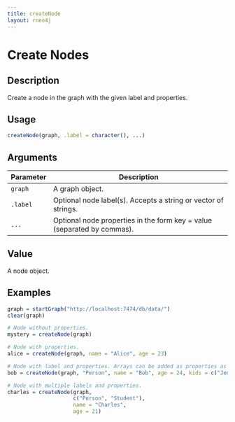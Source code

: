 ```yaml
---
title: createNode
layout: rneo4j
---
```


# Create Nodes

## Description

Create a node in the graph with the given label and properties.

## Usage

```r
createNode(graph, .label = character(), ...)
```

## Arguments

| Parameter | Description |
| --------- | ----------- |
| `graph`   | A graph object. |
| `.label`  | Optional node label(s). Accepts a string or vector of strings. |
| `...`     | Optional node properties in the form key = value (separated by commas). |

## Value

A node object.

## Examples

```r
graph = startGraph("http://localhost:7474/db/data/")
clear(graph)

# Node without properties.
mystery = createNode(graph)

# Node with properties.
alice = createNode(graph, name = "Alice", age = 23)

# Node with label and properties. Arrays can be added as properties as well.
bob = createNode(graph, "Person", name = "Bob", age = 24, kids = c("Jenny", "Larry"))

# Node with multiple labels and properties.
charles = createNode(graph, 
					 c("Person", "Student"), 
					 name = "Charles", 
					 age = 21)
```